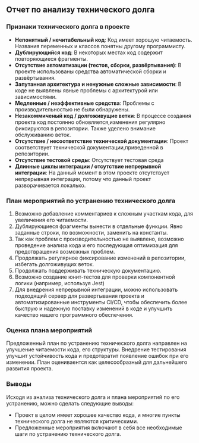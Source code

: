 ## Отчет по анализу технического долга

### Признаки технического долга в проекте

- **Непонятный / нечитабельный код**: Код имеет хорошую читаемость. Названия переменных и классов понятны другому программисту. 
- **Дублирующийся код**: В некоторых местах код содержит повторяющиеся фрагменты.
- **Отсутствие автоматизации (тестов, сборки, развёртывания)**: В проекте использованы средства автоматической сборки и развёртывания.
- **Запутанная архитектура и ненужные сложные зависимости**: В коде не выявлены явные проблемы с архитектурой или зависимостями.
- **Медленные / неэффективные средства**: Проблемы с производительностью не были обнаружены.
- **Незакоммиченый код / долгоживущие ветки**: В процессе создания проекта код постоянно обновляется,изменения регулярно фиксируются в репозитории. Также уделено внимание обслуживанию веток.
- **Отсутствие / несоответствие технической документации**: Проект соответствует технической документации,приведенной в репозитории.
- **Отсутствие тестовой среды**: Отсутствует тестовая среда
- **Длинные циклы интеграции / отсутствие непрерывной интеграции**: На данный момент в этом проекте отсутствует непрерывная интеграции, потому что данный проект разворачивается локалько. 

### План мероприятий по устранению технического долга
1. Возможно добавление комментариев к сложным участкам кода, для увеличения его читаемости. 
2. Дублирующиеся фрагменты вынести в отдельные функции. Явно заданные строки, по возможности, заменить на константы.
3. Так как проблем с производительностью не выявлено, возможно проведение анализа кода и его последующая оптимизация для предотвращения возможных проблем. 
4. Продолжать регулярное фиксирование изменений в репозитории, избегать долгоживущих веток. 
5. Продолжать поддерживать техническую документацию. 
6. Возможно создание юнит-тестов для проверки компонентной логики (например, используя Jest)
7. Для внедрения непрерывной интеграции, можно использовать подходящий сервер для развертывания проекта и автоматизированные инструменты CI/CD, чтобы обеспечить более быструю и надежную поставку изменений в коде и улучшить качество нашего программного обеспечения. 

### Оценка плана мероприятий
Предложенный план по устранению технического долга направлен на улучшение читаемости кода, его структуры. Внедрение тестирования улучшит устойчивость кода и предотвратит появление ошибок при его изменении. План оцениваентся как целесообразный для дальнейшего развития проекта.
 
### Выводы
Исходя из анализа технического долга и плана мероприятий по его устранению, можно сделать следующие выводы:

- Проект в целом имеет хорошее качество кода, и многие пункты технического долга не являются критическими.
- Предложенные мероприятия включают в себя все необходимые шаги по устранению технического долга.